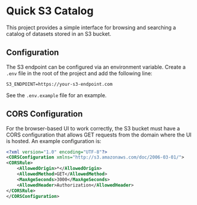# Quick S3 Catalog

This project provides a simple interface for browsing and searching a catalog of datasets stored in an S3 bucket.

## Configuration

The S3 endpoint can be configured via an environment variable. Create a `.env` file in the root of the project and add the following line:

```
S3_ENDPOINT=https://your-s3-endpoint.com
```

See the `.env.example` file for an example.

## CORS Configuration

For the browser-based UI to work correctly, the S3 bucket must have a CORS configuration that allows GET requests from the domain where the UI is hosted. An example configuration is:

```xml
<?xml version="1.0" encoding="UTF-8"?>
<CORSConfiguration xmlns="http://s3.amazonaws.com/doc/2006-03-01/">
<CORSRule>
    <AllowedOrigin>*</AllowedOrigin>
    <AllowedMethod>GET</AllowedMethod>
    <MaxAgeSeconds>3000</MaxAgeSeconds>
    <AllowedHeader>Authorization</AllowedHeader>
</CORSRule>
</CORSConfiguration>
```
